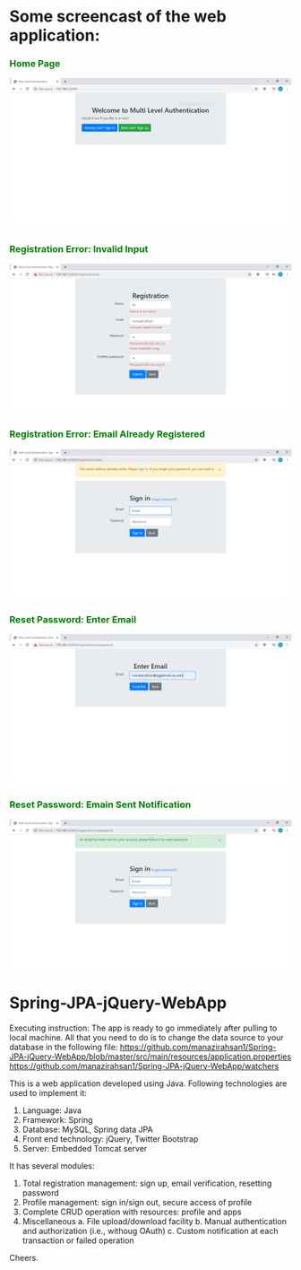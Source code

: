 # Some screencast of the web application:
<h3 style="color:green">Home Page</h3>
<img src="images/landing_page.PNG">

<h3 style="color:green">Registration Error: Invalid Input</h3>
<img src="images/registration_error.PNG">
<h3 style="color:green">Registration Error: Email Already Registered</h3>
<img src="images/registration_returned_user_error.PNG">

<h3 style="color:green">Reset Password: Enter Email</h3>
<img src="images/reset_password_send_email.PNG">
<h3 style="color:green">Reset Password: Emain Sent Notification</h3>
<img src="images/reset_password_email_has_been_sent.PNG">


# Spring-JPA-jQuery-WebApp

Executing instruction:
The app is ready to go immediately after pulling to local machine. All that you need to do is to change the data source to your database in the following file:
https://github.com/manazirahsan1/Spring-JPA-jQuery-WebApp/blob/master/src/main/resources/application.properties
https://github.com/manazirahsan1/Spring-JPA-jQuery-WebApp/watchers

This is a web application developed using Java. Following technologies are used to implement it:
1. Language: Java
2. Framework: Spring
3. Database: MySQL, Spring data JPA
4. Front end technology: jQuery, Twitter Bootstrap
5. Server: Embedded Tomcat server


It has several modules:
1. Total registration management: sign up, email verification, resetting password
2. Profile management: sign in/sign out, secure access of profile
3. Complete CRUD operation with resources: profile and apps
4. Miscellaneous
  a. File upload/download facility
  b. Manual authentication and authorization (i.e., withoug OAuth)
  c. Custom notification at each transaction or failed operation

Cheers.
